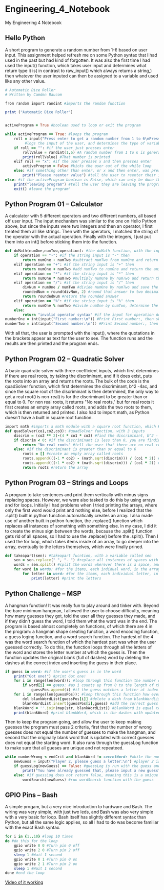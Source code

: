 # Engineering_4_Notebook
My Engineering 4 Notebook

## Hello Python
A short program to generate a random number from 1-6 based on user input. This assignment helped refresh me on some Python syntax that I had used in the past but had kind of forgotten. It was also the first time I had used the input() function, which takes user input and determines what return type it is( in contrast to raw_input() which always returns a string,) then whatever the user inputed can then be assigned to a variable and used like any other value.

```ruby
# Automatic Dice Roller
# Written by Camden Baucom

from random import randint #imports the random function

print ("Automatic Dice Roller")


activeProgram = True #boolean used to loop or exit the program

while activeProgram == True: #loops the program
	roll = input("Press enter to get a random number from 1 to 6\nPress x and then enter to escape the program:\n") 
         #logs the input of the user, and determines the type of variable, before assigning the value of the input to roll	
	if roll == "": #if the user just presses enter
		rollValue = randint(1,6) #A random number from 1 to 6 is generated
		print(rollValue) #That number is printed
	elif roll == "x": #if the user presses x and then presses enter
		activeProgram = False #kicks the user out of the while loop 
	else: #if something other than enter, or x and then enter, was pressed
		print("Please reenter value") #tell the user to reenter their input
else: #if the activeProgram boolean is False, which can only be done through the elif roll == "x"
	print("leaving program") #tell the user they are leaving the program
	exit() #leave the program"
```

## Python Program 01 – Calculator
A calculator with 5 different operators and two different numbers, all based off user input. The input mechanism was similar to the one on Hello Python above, but since the inputs were two integers and then an operator, I first treated them all like strings. Then with the operators, I matched the string of the operator with the actual operation. Finally with the integers, I just put them into an int() before sticking them into the function.
```ruby
def doMath(numOne,numTwo,operation): #the doMath function, with the input points named numOne,numTwo, and operation respectively
	if operation == "-": #if the string input is "-" then
		return numOne - numTwo #subtract numTwo from numOne and return the answer
	elif operation == "+": #if the string input is "+" then
		return numOne + numTwo #add numTwo to numOne and return the answer
	elif operation == "*": #if the string input is "*" then
		return numOne * numTwo #multiply numOne by numTwo and return the answer
	elif operation == "/": #if the string input is "/" then
		divNum = numOne / numTwo #divide numOne by numTwo and save the answer as divNum
		roundedNum = round(divNum, 2) #round that answer to two decimal places
		return roundedNum #return the rounded answer
	elif operation == "%": #if the string input is "%" then
		return numOne % numTwo #divide numOne by numTwo, determine the remainder, and save the answer 
	else:
		return "invalid operator syntax" #if the input for operation does not match one of these above, then it was imputed incorrectly
numberOne = int(input("First number:\n")) #Print First number:, then skip a line and wait for user input, which is converted into an integer
numberTwo = int(input("Second number:\n")) #Print Second number:, then skip a line and wait for user input, which is converted into an integer
```
With all that, the user is prompted with the input(), where the quotations in the brackets appear as text for the user to see. The function runs and the results are then printed and the program ends.

## Python Program 02 – Quadratic Solver
A basic quadratic solver with three coefficient inputs, which first determines if there are real roots, by taking the discriminant, and if it does exist, puts the roots into an array and returns the roots. The bulk of the code is the quadSolver function, which first determines the discriminant, b^2 -4ac, and since the square root of the discriminant is then determined, the only way to get a real root(i is non-real) is for the discriminant to be greater than or equal to 0. For non real roots, it returns "No real roots," but for real roots it first creates an empty array called roots, and adds the two roots to them, which is then returned and printed. I also had to import math, as Python doesn't have a built in square root function.
```ruby
import math #imports a math module with a square root function, which Python does not have
def quadSolver(co1,co2,co3): #quadSolver function, with 3 inputs
	discrim = (co2 ** 2)-(4 * co1 * co3) #find the discriminant, b^2 - 4ac 
	if discrim < 0: #if the discriminant is less than 0, you are finding the square root of a negative number which is non-real
		return "No real roots" #tell the user that there are no real roots
	else: #if the discriminant is greater than or equal to 0
		roots = [] #create an empty array called roots
		roots.append(((-1 * co2) - (math.sqrt(discrim))) / (co1 * 2)) #plug the coefficients into the quadratic formula, and add the root to the array
		roots.append(((-1 * co2) + (math.sqrt(discrim))) / (co1 * 2)) #plug the coefficients into the quadratic formula, and add the root to the array
		return roots #return the array
```

## Python Program 03 – Strings and Loops
A program to take sentences and print them vertically with minus signs replacing spaces. However, we were also tasked to do this by using arrays and for loops. Initially I had problems when I tried printing the arrays, where only the first word would print and nothing else, before I realized that the .split() built in python function automatically creates an array. I also made use of another built in python function, the .replace() function which replaces all instances of something with something else. In my case, I did it to create the minus sign between the words, because the .split() function gets rid of all spaces, so I had to use the .replace() before the .split(). Then I used the for loop, which takes items inside of an array, to go deeper into the array, eventually to the letters themselves, which were finally prined.
```ruby
def takeapart(sen): #takeapart fucntion, with a variable called sen
	sen = sen.replace(" ", "- ") #replace all instances of spaces with a dash and then the space, so that later at the end of each word will be a minus sign
	words = sen.split() #split the words wherever there is a space, and create an array with the list called word
	for word in words: #for the items, each indidual word, in the array words
		for letter in word: #for the items, each individual letter, in the array word
			print(letter) #print the letters
```

## Python Challenge – MSP
A hangman function! It was really fun to play around and tinker with. Beyond the bare minimum hangman, I allowed the user to choose difficulty, meaning how many guesses they got, told the user all they guesses they made, and if they didn't guess the word, I told them what the word was in the end. The program is based almost completely on functions, of which there are 4 in the program: a hangman shape creating function, a word encoding function, a guess loging function, and a word search function. The hardest of the 4 was the word search function of which the hardest part was when the user guessed correctly. To do this, the function loops through all the letters of the word and stores the letter number at which the guess is. Then the function updates the original blank (full of dashes) word by deleting the dashes at the correct index and inserting the guess in their place.
```ruby
if guess in word: #if the user's guess is in the word
	print("Got one!") #print Got one!
	for i in range(len(word)): #loop through this function the number of times equal to the length of the word
		if word[i] == guess: #as i counts up from 0 to the length of the word, check each letter of the word, by looking at index i, to see if it matches the guess
			guessPos.append(i) #if the guess matches a letter at index i, add the number of i to guessPos
	for i in range(len(guessPos)): #loop through this function how ever many times the guess was inside the wod
		del blankWordList[guessPos[i]] #delete a dash from blankWordList at the index that the correct guess appeared
		blankWordList.insert(guessPos[i],guess) #add the correct guess to blankWordList at the index that the correct guess appeared
	blankWord = ''.join(map(str, blankWordList)) #blankWord is equal to the string of blankWordList
	print(blankWord) #print blankWord, which is the dashes with updated correct guesses
```
Then to keep the program going, and allow the user to keep making guesses the program must pass 2 criteria, first that the number of wrong guesses does not equal the number of guesses to make the hangman, and second that the originally blank word that is updated with correct guesses does not equal the starting word. It also runs through the guessLog function to make sure that all gueses are unique and not repeateed.
```ruby
while numberWrong < endCrit and blankWord != secretWord: #while the number of wrong guess does not equal the end criteria (above) and the blankWord (dashes replaced with guesses) does not equal secretWord
	newGuess = input("Player 2, please guess a letter:\n") #player 2 is prompted to enter a guess
	if guessLog(newGuess) == False: #guessLog is run with the guess and if it returns false, meaning this is a repeat guess
		print("You have already guessed that, please input a new guess") #tell the user it is a repeat guess and ask them to enter another
	else: #if guessLog does not return false, meaning this is a unique guess
		wordSearch(newGuess) #run wordSearch function with the guess
```

## GPIO Pins – Bash
A simple progam, but a very nice introduction to hardware and Bash. The wiring was very simple, with just two leds, and Bash was also very simple with a very basic for loop. Bash itself has slightly different syntax than Python, but all the same logic applies, so all I had to do was become familiar with the exact Bash syntax.
```ruby
for i in {1..10} #loop 10 times
do #do this for the loop
	gpio write 0 0 #Turn pin 0 off
	gpio write 2 0 #Turn pin 2 off
	sleep 1 #Wait 1 second
	gpio write 0 1 #Turn pin 0 on
	gpio write 2 1 #Turn pin 2 on
	sleep 1 #Wait 1 second
done #end the loop
```
[Video of it working](https://drive.google.com/file/d/1PnNx3qf194lGCICYVwvdoQJYG4Jole6H/view)
